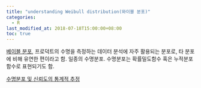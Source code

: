 ```yaml
---
title: "understanding Weibull distribution(와이블 분포)"
categories: 
  - R
last_modified_at: 2018-07-18T15:00:00+08:00
toc: true
---
```


[베이블 분포](https://ko.wikipedia.org/wiki/%EB%B2%A0%EC%9D%B4%EB%B6%88_%EB%B6%84%ED%8F%AC), 프로덕트의 수명을 측정하는 데이터 분석에 자주 활용되는 분포로, 타 분포에 비해 유연한 편이라고 함.
일종의 수명분포. 
수명분포는 확률밀도함수 혹은 누적분포함수로 표현되기도 함.

[수명분포 및 신뢰도의 통계적 추정](http://www.promoim.co.kr/Link_file/%EB%B6%84%ED%8F%AC%EC%B6%94%EC%A0%95(%EC%A0%84%EC%B9%98%ED%98%81).pdf) 
